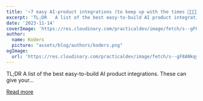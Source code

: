 ```yaml
---
title: '⚡️7 easy AI-product integrations (to keep up with the times 👴🏻👨‍🔧)'
excerpt: 'TL;DR   A list of the best easy-to-build AI product integrations.   These can give your...'
date: '2023-11-14'
coverImage: 'https://res.cloudinary.com/practicaldev/image/fetch/s--gF8ANkqy--/c_imagga_scale,f_auto,fl_progressive,h_420,q_66,w_1000/https://dev-to-uploads.s3.amazonaws.com/uploads/articles/idkyr3pnvd6hchnqj6q3.gif'
author:
  name: Koders
  picture: "assets/blog/authors/koders.png"
ogImage:
  url: 'https://res.cloudinary.com/practicaldev/image/fetch/s--gF8ANkqy--/c_imagga_scale,f_auto,fl_progressive,h_420,q_66,w_1000/https://dev-to-uploads.s3.amazonaws.com/uploads/articles/idkyr3pnvd6hchnqj6q3.gif'
---
```


TL;DR   A list of the best easy-to-build AI product integrations.   These can give your...

[Read more](https://dev.to/copilotkit/7-easy-ai-product-integrations-to-keep-up-with-the-times--1cg2)
